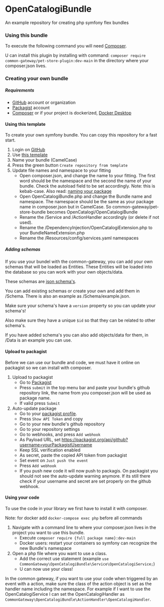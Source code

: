 # OpenCatalogiBundle

An example repository for creating php symfony flex bundles

### Using this bundle

To execute the following command you will need [Composer](https://getcomposer.org/download/).

U can install this plugin by installing with command:
`composer require common-gateway/pet-store-plugin:dev-main`
in the directory where your composer.json lives.

### Creating your own bundle

##### Requirements

*   [GitHub](https://github.com/login) account or organization
*   [Packagist](https://packagist.org/login/) account
*   [Composer](https://getcomposer.org/download/) or if your project is dockerized, [Docker Desktop](https://www.docker.com/products/docker-desktop/)

#### Using this template

To create your own symfony bundle. You can copy this repository for a fast start.

1.  Login on [GitHub](https://github.com)
2.  Use [this template](https://github.com/OpenCatalogi/OpenCatalogiBundle/generate)
3.  Name your bundle (CamelCase)
4.  Press the green button `Create repository from template`
5.  Update file names and namespace to your fitting
    *   Open composer.json, and change the name to your fitting. The first word should be the namespace and the second the name of your bundle. Check the autoload field to be set accordingly. Note: this is kebab-case. Also read: [naming your package](https://packagist.org/about#naming-your-package)
    *   Open OpenCatalogiBundle.php and change the Bundle name and namespace. The namespace should be the same as your package name in composer.json but in CamelCase. So common-gateway/pet-store-bundle becomes OpenCatalogi/OpenCatalogiBundle
    *   Rename the /Service and /ActionHandler accordingly (or delete if not used).
    *   Rename the /DependencyInjection/OpenCatalogiExtension.php to your BundleNameExtension.php
    *   Rename the /Resources/config/services.yaml namespaces

##### Adding schemas

If you use your bundel with the common-gateway, you can add your own schemas that will be loaded as Entities.
These Entities will be loaded into the database so you can work with your own objects/data.

These schemas are [json schema's](https://json-schema.org/learn/getting-started-step-by-step.html#starting-the-schema).

You can add existing schemas or create your own and add them in /Schema. There is also an example as /Schema/example.json.

Make sure your schema's have a `version` property so you can update your schema's!

Also make sure they have a unique `$id` so that they can be related to other schema's.

If you have added schema's you can also add objects/data for them, in /Data is an example you can use.

#### Upload to packagist

Before we can use our bundle and code, we must have it online on packagist so we can install with composer.

1.  Upload to packagist
    *   Go to [Packagist](https://packagist.org)
    *   Press `submit` in the top menu bar and paste your bundle's github repository link, the name from you composer.json will be used as package name.
    *   If valid press `Submit`
2.  Auto-update package
    *   Go to your [packagist profile](https://packagist.org/profile/).
    *   Press `Show API Token` and copy
    *   Go to your new bundle's github repository
    *   Go to your repository settings
    *   Go to webhooks, and press `Add webhook`
    *   As Payload URL, set https://packagist.org/api/github?username=yourPackagistUsername
    *   Keep SSL verification enabled
    *   As secret, paste the copied API token from packagist
    *   Set event on `Just push the event`
    *   Press `Add webhook`
    *   If you push new code it will now push to packagis. On packagist you should not see the auto-update warning anymore. If its still there check if your username and secret are set properly on the github webhook.

#### Using your code

To use the code in your library we first have to install it with composer.

Note: for docker add `docker-compose exec php` before all commands

1.  Navigate with a command line to where your composer.json lives in the project you want to use this bundle.
    *   Execute `composer require {full package name}:dev-main`
    *   Docker users: restart your containers so symfony can recognize the new Bundle's namespace
2.  Open a php file where you want to use a class.
    *   Add the correct use statement (example `use CommonGateway\OpenCatalogiBundle\Service\OpenCatalogiService;`)
    *   U can now use your class!

In the common gateway, if you want to use your code when triggered by an event with a action, make sure the class of the action object is set as the handler name including the namespace. For example if I want to use the OpenCatalogiService I can set the OpenCatalogiHandler as `CommonGateway\OpenCatalogiBundle\ActionHandler\OpenCatalogiHandler`.
